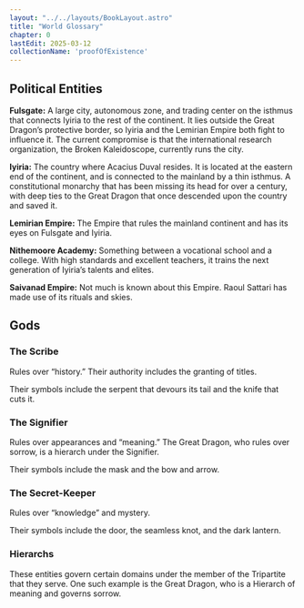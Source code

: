 ```yaml
---
layout: "../../layouts/BookLayout.astro"
title: "World Glossary"
chapter: 0
lastEdit: 2025-03-12
collectionName: 'proofOfExistence'
---
```


## Political Entities
**Fulsgate:** A large city, autonomous zone, and trading center on the isthmus that connects Iyiria to the rest of the continent. It lies outside the Great Dragon’s protective border, so Iyiria and the Lemirian Empire both fight to influence it. The current compromise is that the international research organization, the Broken Kaleidoscope, currently runs the city.

**Iyiria:** The country where Acacius Duval resides. It is located at the eastern end of the continent, and is connected to the mainland by a thin isthmus. A constitutional monarchy that has been missing its head for over a century, with deep ties to the Great Dragon that once descended upon the country and saved it. 

**Lemirian Empire:** The Empire that rules the mainland continent and has its eyes on Fulsgate and Iyiria. 

**Nithemoore Academy:** Something between a vocational school and a college. With high standards and excellent teachers, it trains the next generation of Iyiria’s talents and elites. 

**Saivanad Empire:** Not much is known about this Empire. Raoul Sattari has made use of its rituals and skies. 

## Gods

### The Scribe

Rules over “history.” Their authority includes the granting of titles. 

Their symbols include the serpent that devours its tail and the knife that cuts it. 

### The Signifier

Rules over appearances and “meaning.” The Great Dragon, who rules over sorrow, is a hierarch under the Signifier. 

Their symbols include the mask and the bow and arrow. 

### The Secret-Keeper

Rules over “knowledge” and mystery.  

Their symbols include the door, the seamless knot, and the dark lantern.

### Hierarchs
These entities govern certain domains under the member of the Tripartite that they serve. One such example is the Great Dragon, who is a Hierarch of meaning and governs sorrow.